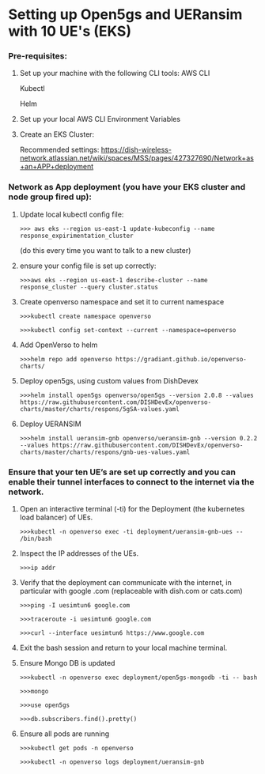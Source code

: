 # Setting up Open5gs and UERansim with 10 UE's (EKS)

### Pre-requisites:

1. Set up your machine with the following CLI tools:
    AWS CLI

    Kubectl

    Helm

2. Set up your local AWS CLI Environment Variables

3. Create an EKS Cluster:

    Recommended settings: https://dish-wireless-network.atlassian.net/wiki/spaces/MSS/pages/427327690/Network+as+an+APP+deployment

### Network as App deployment (you have your EKS cluster and node group fired up):


1. Update local kubectl config file:

    ```console
    >>> aws eks --region us-east-1 update-kubeconfig --name response_expirimentation_cluster
    ```

    (do this every time you want to talk to a new cluster)

2. ensure your config file is set up correctly:

    ```console
    >>>aws eks --region us-east-1 describe-cluster --name response_cluster --query cluster.status
    ```

3. Create openverso namespace and set it to current namespace

    ```console
    >>>kubectl create namespace openverso
    ```

    ```console
    >>>kubectl config set-context --current --namespace=openverso
    ```

4. Add OpenVerso to helm

    ```console
    >>>helm repo add openverso https://gradiant.github.io/openverso-charts/
    ```

5. Deploy open5gs, using custom values from DishDevex

    ```console
    >>>helm install open5gs openverso/open5gs --version 2.0.8 --values https://raw.githubusercontent.com/DISHDevEx/openverso-charts/master/charts/respons/5gSA-values.yaml
    ```

6. Deploy UERANSIM

    ```console
    >>>helm install ueransim-gnb openverso/ueransim-gnb --version 0.2.2 --values https://raw.githubusercontent.com/DISHDevEx/openverso-charts/master/charts/respons/gnb-ues-values.yaml
    ```

### Ensure that your ten UE’s are set up correctly and you can enable their tunnel interfaces to connect to the internet via the network.

1. Open an interactive terminal (-ti) for the Deployment (the kubernetes load balancer) of UEs.

    ```console
    >>>kubectl -n openverso exec -ti deployment/ueransim-gnb-ues -- /bin/bash
    ```
2. Inspect the IP addresses of the UEs.

    ```console
    >>>ip addr
    ```
3. Verify that the deployment can communicate with the internet, in particular with google .com (replaceable with dish.com or cats.com)

    ```console
    >>>ping -I uesimtun6 google.com

    >>>traceroute -i uesimtun6 google.com

    >>>curl --interface uesimtun6 https://www.google.com
    ```
4. Exit the bash session and return to your local machine terminal.

5. Ensure Mongo DB is updated

    ```console
    >>>kubectl -n openverso exec deployment/open5gs-mongodb -ti -- bash

    >>>mongo

    >>>use open5gs

    >>>db.subscribers.find().pretty()
    ```
6. Ensure all pods are running

    ```console
    >>>kubectl get pods -n openverso

    >>>kubectl -n openverso logs deployment/ueransim-gnb
    ```